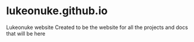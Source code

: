 # lukeonuke.github.io
Lukeonuke website
Created to be the website for all the projects and docs that will be here
